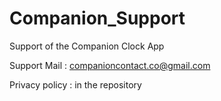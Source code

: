 # Companion_Support
Support of the Companion Clock App

Support Mail : companioncontact.co@gmail.com

Privacy policy : in the repository
